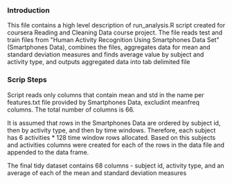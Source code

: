 ### Introduction

This file contains a high level description of run_analysis.R script created for coursera Reading and Cleaning Data course project. The file reads test and train files from "Human Activity Recognition Using Smartphones Data Set" (Smartphones Data), combines the files, aggregates data for mean and standard deviation measures and finds average value by subject and activity type, and outputs aggregated data into tab delimited file


### Scrip Steps

Script reads only columns that contain mean and std in the name per features.txt file provided by Smartphones Data, excludint meanfreq columns. The total number of columns is 66. 

It is assumed that rows in the Smartphones Data are ordered by subject id, then by activity type, and then by time windows. Therefore, each subject has 6 activities * 128 time window rows allocated. Based on this subjects and activities columns were created for each of the rows in the data file and appended to the data frame.

The final tidy dataset contains 68 columns - subject id, activity type, and an average of each of the mean and standard deviation measures 
